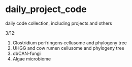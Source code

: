 # daily_project_code
daily code collection, including projects and others

3/12:

1. Clostridium perfringens cellusome and phylogeny tree 
2. UHGG and cow rumen cellusome and phylogeny tree
3. dbCAN-fungi
4. Algae microbiome
